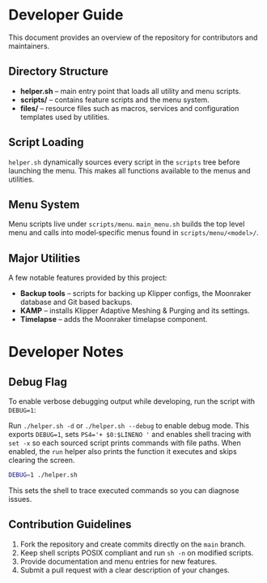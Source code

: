 # Developer Guide

This document provides an overview of the repository for contributors and maintainers.

## Directory Structure

- **helper.sh** – main entry point that loads all utility and menu scripts.
- **scripts/** – contains feature scripts and the menu system.
- **files/** – resource files such as macros, services and configuration templates used by utilities.

## Script Loading

`helper.sh` dynamically sources every script in the `scripts` tree before launching the menu. This makes all functions available to the menus and utilities.

## Menu System

Menu scripts live under `scripts/menu`.  `main_menu.sh` builds the top level menu and calls into model‑specific menus found in `scripts/menu/<model>/`.

## Major Utilities

A few notable features provided by this project:

- **Backup tools** – scripts for backing up Klipper configs, the Moonraker database and Git based backups.
- **KAMP** – installs Klipper Adaptive Meshing & Purging and its settings.
- **Timelapse** – adds the Moonraker timelapse component.

# Developer Notes

## Debug Flag

To enable verbose debugging output while developing, run the script with `DEBUG=1`:

Run `./helper.sh -d` or `./helper.sh --debug` to enable debug mode. This exports `DEBUG=1`, sets `PS4='+ $0:$LINENO '` and enables shell tracing with `set -x` so each sourced script prints commands with file paths. When enabled, the `run` helper also prints the function it executes and skips clearing the screen.

```sh
DEBUG=1 ./helper.sh
```

This sets the shell to trace executed commands so you can diagnose issues.

## Contribution Guidelines

1. Fork the repository and create commits directly on the `main` branch.
2. Keep shell scripts POSIX compliant and run `sh -n` on modified scripts.
3. Provide documentation and menu entries for new features.
4. Submit a pull request with a clear description of your changes.